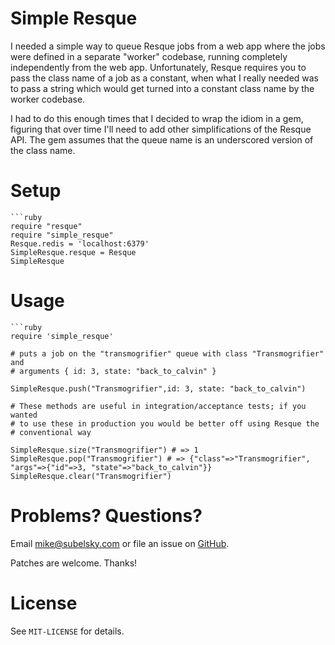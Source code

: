 # Simple Resque

I needed a simple way to queue Resque jobs from a web app where the jobs were defined in a separate "worker"
codebase, running completely independently from the web app. Unfortunately,
Resque requires you to pass the class name of a job as a constant, when what I
really needed was to pass a string which would get turned into a constant class
name by the worker codebase.

I had to do this enough times that I decided to wrap the idiom in a gem, figuring that over time
I'll need to add other simplifications of the Resque API.  The gem assumes that the queue name is an
underscored version of the class name.

# Setup

    ```ruby
    require "resque"
    require "simple_resque"
    Resque.redis = 'localhost:6379'
    SimpleResque.resque = Resque
    SimpleResque

# Usage

    ```ruby
    require 'simple_resque'

    # puts a job on the "transmogrifier" queue with class "Transmogrifier" and
    # arguments { id: 3, state: "back_to_calvin" }

    SimpleResque.push("Transmogrifier",id: 3, state: "back_to_calvin")

    # These methods are useful in integration/acceptance tests; if you wanted
    # to use these in production you would be better off using Resque the
    # conventional way

    SimpleResque.size("Transmogrifier") # => 1
    SimpleResque.pop("Transmogrifier") # => {"class"=>"Transmogrifier", "args"=>{"id"=>3, "state"=>"back_to_calvin"}}
    SimpleResque.clear("Transmogrifier")

# Problems? Questions?

Email <mike@subelsky.com> or file an issue on [GitHub](https://github.com/subelsky/simple_resque).

Patches are welcome. Thanks!

# License

See `MIT-LICENSE` for details.
